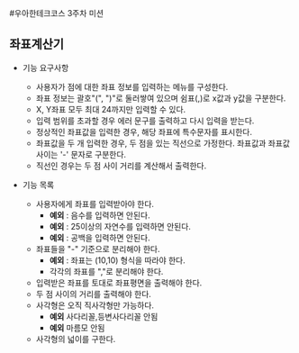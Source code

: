#우아한테크코스 3주차 미션 

## 좌표계산기

* 기능 요구사항 
    * 사용자가 점에 대한 좌표 정보를 입력하는 메뉴를 구성한다.
    * 좌표 정보는 괄호"(", ")"로 둘러쌓여 있으며 쉼표(,)로 x값과 y값을 구분한다.
    * X, Y좌표 모두 최대 24까지만 입력할 수 있다.
    * 입력 범위를 초과할 경우 에러 문구를 출력하고 다시 입력을 받는다.
    * 정상적인 좌표값을 입력한 경우, 해당 좌표에 특수문자를 표시한다.
    * 좌표값을 두 개 입력한 경우, 두 점을 있는 직선으로 가정한다. 좌표값과 좌표값 사이는 '-' 문자로 구분한다.
    * 직선인 경우는 두 점 사이 거리를 계산해서 출력한다.
    
* 기능 목록
    * 사용자에게 좌표를 입력받아야 한다.
        * **예외** : 음수를 입력하면 안된다.
        * **예외** : 25이상의 자연수를 입력하면 안된다.
        * **예외** : 공백을 입력하면 안된다.
    * 좌표들을 "-" 기준으로 분리해야 한다.
        * **예외** : 좌표는 (10,10) 형식을 따라야 한다.
        * 각각의 좌표를 ","로 분리해야 한다.
    * 입력받은 좌표를 토대로 좌표평면을 출력해야 한다.
    * 두 점 사이의 거리를 출력해야 한다.     
    * 사각형은 오직 직사각형만 가능하다.
        * **예외** 사다리꼴,등변사다리꼴 안됨
        * **예외** 마름모 안됨   
    * 사각형의 넓이를 구한다.
    